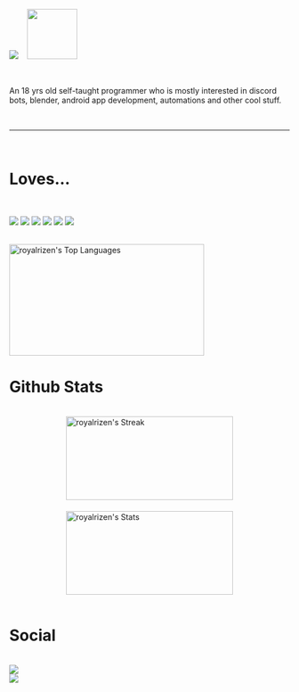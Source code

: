 <img src="https://i.ibb.co/09SfyGP/Untitled101-20240815095328.png"> ‎ ‎ ‎‎ ‎ <img src="https://cdn.discordapp.com/emojis/805494530551316530.png" width=90 height=90>

<br>

An 18 yrs old self-taught programmer who is mostly interested in discord bots, blender, android app development, automations and other cool stuff.

<br>

---

<br>

# Loves...

<br> 

<img src="https://img.shields.io/badge/CSS3-1572B6?style=for-the-badge&logo=css3&logoColor=white"> <img src="https://img.shields.io/badge/HTML5-E34F26?style=for-the-badge&logo=html5&logoColor=white"> <img src="https://img.shields.io/badge/Python-FFD43B?style=for-the-badge&logo=python&logoColor=blue"> <img src="https://img.shields.io/badge/JavaScript-323330?style=for-the-badge&logo=javascript&logoColor=F7DF1E"> <img src="https://img.shields.io/badge/Flask-000000?style=for-the-badge&logo=flask&logoColor=white"> <img src="https://img.shields.io/badge/json-5E5C5C?style=for-the-badge&logo=json&logoColor=white">
‎
<br>
<br>

<img src="https://github-readme-stats.vercel.app/api/top-langs/?username=royalrizen&theme=dracula&show_icons=true&hide_border=true&layout=compact" alt="royalrizen's Top Languages" width="350" height="200" />

<br>

# ‎‎‎Github Stats

<br>

<div style="display: flex; flex-wrap: wrap; justify-content: center; align-items: center; gap: 20px;">
  <img src="https://github-readme-streak-stats.herokuapp.com/?user=royalrizen&theme=dracula&hide_border=true" alt="royalrizen's Streak" style="width: 300px; height: 150px;" />
  <img src="https://github-readme-stats.vercel.app/api?username=royalrizen&theme=dracula&show_icons=true&hide_border=true&count_private=true" alt="royalrizen's Stats" style="width: 300px; height: 150px;" />
</div>

<br>

# Social

<br>

<img src="https://lanyard.cnrad.dev/api/918862839316373554?bg=121212&showDisplayName=true&idleMessage=Maybe%20you%20should%20stop%20stalking%20me.">

<br>

<img src="https://data-card-for-spotify.herokuapp.com/api/card?user_id=31twwhl4vvyr7cq4b7hgkir6qkpu&hide_title=true&hide_top_artists=true&hide_top_tracks=true&limit=1">

